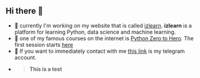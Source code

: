 ## Hi there 👋

- 🔰 currently I'm working on my website that is called [izlearn](https://izlearn.ir). **izlearn** is a platform for learning Python, data science and machine learning.
- 🔰 one of my famous courses on the internet is [Python Zero to Hero](https://www.izlearn.ir/courses/python-zero-to-hero-course/). The first session starts [here](https://www.izlearn.ir/courses/python-zero-to-hero-course/lessons/python-zero-to-hero-before-you-start-s00-e00/)
- 🔰 If you want to immediately contact with me [this link](https://t.me/izlearn_support) is my telegram account.
- > **This is a test**


